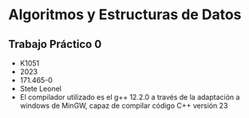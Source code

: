 # Algoritmos y Estructuras de Datos
## Trabajo Práctico 0
- K1051
- 2023
- 171.465-0
- Stete Leonel
- El compilador utilizado es el g++ 12.2.0 a través de la adaptación a windows de MinGW, capaz de compilar código C++ versión 23
